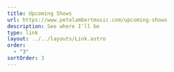 ```yaml
---
title: Upcoming Shows
url: https://www.petelambertmusic.com/upcoming-shows
description: See where I'll be
type: link
layout: ../../layouts/Link.astro
order:
  - "3"
sortOrder: 3
---
```

